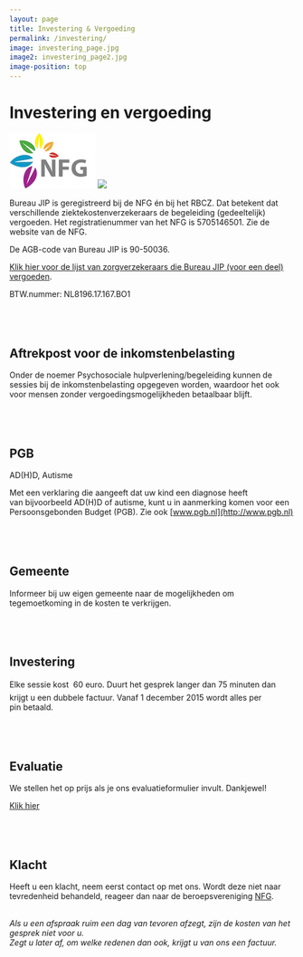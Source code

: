 ```yaml
---
layout: page
title: Investering & Vergoeding
permalink: /investering/
image: investering_page.jpg
image2: investering_page2.jpg
image-position: top
---
```


# Investering en vergoeding

![Logo NFG](/uploads/versions/logo-nfg---x----152-98x---.jpg) ![](/uploads/versions/logo-rbcz-old---x----100-98x---.png)
&nbsp;

Bureau JIP is geregistreerd bij de NFG &eacute;n bij het RBCZ. Dat betekent dat verschillende ziektekostenverzekeraars de begeleiding (gedeeltelijk) vergoeden. Het registratienummer van het NFG is 5705146501. Zie de website van de NFG.

De AGB-code van Bureau JIP is 90-50036.

[Klik hier voor de lijst van zorgverzekeraars die Bureau JIP (voor een deel) vergoeden](https://www.de-nfg.nl/images/20150504%20NFG%20-%20overzicht%20verzekeraars.pdf).

BTW.nummer: NL8196.17.167.BO1

## &nbsp;

## Aftrekpost voor de inkomstenbelasting

Onder de noemer Psychosociale hulpverlening/begeleiding kunnen de sessies bij de inkomstenbelasting opgegeven&nbsp;worden, waardoor het ook voor mensen zonder vergoedingsmogelijkheden betaalbaar blijft.

## &nbsp;

## PGB

AD(H)D, Autisme

Met een verklaring die aangeeft&nbsp;dat uw kind een diagnose heeft van&nbsp;bijvoorbeeld AD(H)D of autisme, kunt u in aanmerking komen voor een Persoonsgebonden Budget (PGB). Zie ook [www.pgb.nl](http://www.pgb.nl)

## &nbsp;

## Gemeente

Informeer bij uw eigen gemeente naar de mogelijkheden om tegemoetkoming in de kosten te verkrijgen.

## &nbsp;

## Investering

Elke sessie kost  60 euro. Duurt het gesprek langer dan 75 minuten dan krijgt u een dubbele factuur. Vanaf 1 december&nbsp;2015 wordt alles per pin&nbsp;betaald.

## &nbsp;

## Evaluatie

We stellen het op prijs als je ons evaluatieformulier invult.&nbsp;Dankjewel!&nbsp;

[Klik hier](https://docs.google.com/spreadsheet/viewform?hl=en_US&amp;pli=1&amp;formkey=dEpFLUpLdzQ2MDBtUTJjMzJYdjJZNXc6MQ#gid=0)

## &nbsp;

## Klacht

Heeft u een klacht, neem eerst contact op met ons. Wordt deze niet naar tevredenheid behandeld, reageer dan naar de beroepsvereniging [NFG](/assets/downloads/klachtenbrochure_nfg_web.pdf).

<address>&nbsp;</address>

<address>Als u een afspraak ruim een dag van tevoren afzegt, zijn de kosten van het gesprek niet voor u.</address>

<address>Zegt u later af, om welke redenen dan ook, krijgt u van ons een factuur.</address>